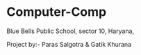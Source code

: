 # Computer-Comp
Blue Bells Public School, sector 10, Haryana,

Project by:- Paras Salgotra & Gatik Khurana
